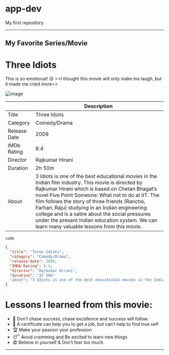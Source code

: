 # app-dev
My first repository.

---
## My Favorite Series/Movie
# Three Idiots

This is so emotional! 😢 ==I thought this movie will only make me laugh, but it made me cried more==

![image](https://github.com/randallofreneotan/app-dev/assets/150876881/18b98ac5-809a-45ac-bfc9-a26c99992f27)

|             | Description |
| ----------- | ----------- |
| Title       | Three Idiots|
| Category    | Comedy/Drama|
| Release Date| 2009        |
| IMDb Rating | 8.4         |
| Director    | Rajkumar Hirani |
| Duration    | 2h 50m      |
| About       |3 Idiots is one of the best educational movies in the Indian film industry. This movie is directed by Rajkumar Hirani which is based on Chetan Bhagat’s novel Five Point Someone: What not to do at IIT. The film follows the story of three friends (Rancho, Farhan, Raju) studying in an Indian engineering college and is a satire about the social pressures under the present Indian education system. We can learn many valuable lessons from this movie.|

`code`
```json
{
  "title": "Three Idiots",
  "category": "Comedy/Drama",
  "release-date": 2009,
  "IMDb Rating": 8.4,
  "director": "Rajkumar Hirani",
  "duration": "2h 50m"
  "about": "3 Idiots is one of the best educational movies in the Indian film industry. This movie is directed by Rajkumar Hirani which is based on Chetan Bhagat’s novel Five Point Someone: What not to do at IIT. The film follows the story of three friends (Rancho, Farhan, Raju) studying in an Indian engineering college and is a satire about the social pressures under the present Indian education system. We can learn many valuable lessons from this movie."
}
```

# Lessons I learned from this movie:
- 🥇 Don’t chase success, chase excellence and success will follow.
- 💯 A certificate can help you to get a job, but can’t help to find true self
- 🏆 Make your passion your profession
- 😴 Avoid cramming and Be excited to learn new things 
- 😨 Believe in yourself & Don’t fear too much
---



